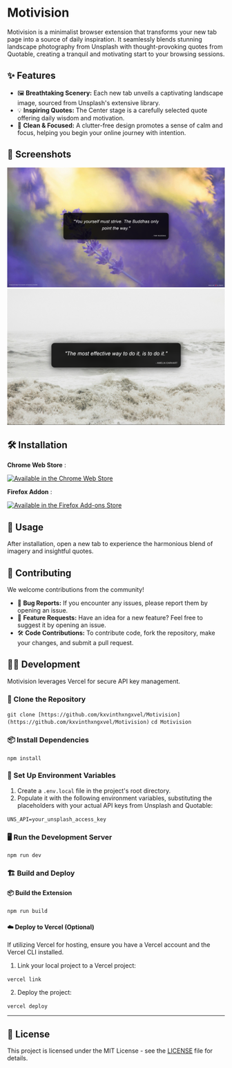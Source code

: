 # Motivision

Motivision is a minimalist browser extension that transforms your new tab page into a source of daily inspiration. It seamlessly blends stunning landscape photography from Unsplash with thought-provoking quotes from Quotable, creating a tranquil and motivating start to your browsing sessions.

## ✨ Features

- 🖼️ **Breathtaking Scenery:** Each new tab unveils a captivating landscape image, sourced from Unsplash's extensive library.
- 💡 **Inspiring Quotes:** The Center stage is a carefully selected quote offering daily wisdom and motivation.
- 🧘 **Clean & Focused:** A clutter-free design promotes a sense of calm and focus, helping you begin your online journey with intention.

## 📸 Screenshots

![Screenshot 1](/screenshot1.png)  
![Screenshot 2](/screenshot2.png)  


## 🛠️ Installation

**Chrome Web Store** :

[![Available in the Chrome Web Store](https://developer.chrome.com/static/docs/webstore/branding/image/mPGKYBIR2uCP0ApchDXE.png)](https://chrome.google.com/webstore/detail/motivision/dkddhdionmphjmhmdoichopengpioaae)

**Firefox Addon** :

[![Available in the Firefox Add-ons Store](https://blog.mozilla.org/addons/files/2015/11/get-the-addon.png)](https://addons.mozilla.org/en-US/firefox/addon/motivision/)

## 🚀 Usage

After installation, open a new tab to experience the harmonious blend of imagery and insightful quotes.

## 🤝 Contributing

We welcome contributions from the community!  
- 🐛 **Bug Reports:** If you encounter any issues, please report them by opening an issue.  
- 🌟 **Feature Requests:** Have an idea for a new feature? Feel free to suggest it by opening an issue.  
- 🛠️ **Code Contributions:** To contribute code, fork the repository, make your changes, and submit a pull request.  

## 🧑‍💻 Development

Motivision leverages Vercel for secure API key management.

### 📂 Clone the Repository

`git clone [https://github.com/kxvinthxngxvel/Motivision](https://github.com/kxvinthxngxvel/Motivision)`
`cd Motivision`


### 📦 Install Dependencies

`npm install`


### 🔑 Set Up Environment Variables

1. Create a `.env.local` file in the project's root directory.  
2. Populate it with the following environment variables, substituting the placeholders with your actual API keys from Unsplash and Quotable:

`UNS_API=your_unsplash_access_key`

### 🖥️ Run the Development Server

`npm run dev`

### 🏗️ Build and Deploy

#### 📦 Build the Extension

`npm run build`

#### ☁️ Deploy to Vercel (Optional)

If utilizing Vercel for hosting, ensure you have a Vercel account and the Vercel CLI installed.

1. Link your local project to a Vercel project:

`vercel link`

2. Deploy the project:

`vercel deploy`

---

## 📜 License

This project is licensed under the MIT License - see the [LICENSE](LICENSE) file for details.

